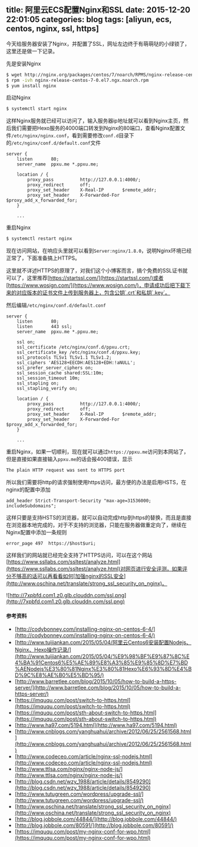 title: 阿里云ECS配置Nginx和SSL
date: 2015-12-20 22:01:05
categories: blog
tags: [aliyun, ecs, centos, nginx, ssl, https]
---
今天给服务器安装了Nginx，并配置了SSL，网址左边终于有萌萌哒的小绿锁了，这里还是做一下记录。

<!--more-->

先是安装Nginx

``` bash
$ wget http://nginx.org/packages/centos/7/noarch/RPMS/nginx-release-centos-7-0.el7.ngx.noarch.rpm
$ rpm -ivh nginx-release-centos-7-0.el7.ngx.noarch.rpm
$ yum install nginx
```

启动Nginx

``` bash
$ systemctl start nginx
```

这样Nginx服务就已经可以访问了，输入服务器ip地址就可以看到Nginx主页，然后我们需要把Hexo服务的4000端口转发到Nginx的80端口，查看Nginx配置文件`/etc/nginx/nginx.conf`，看到需要修改`conf.d`目录下的`/etc/nginx/conf.d/default.conf`文件

```
server {
    listen       80;
    server_name  ppxu.me *.ppxu.me;

    location / {
        proxy_pass          http://127.0.0.1:4000/;
        proxy_redirect      off;
        proxy_set_header    X-Real-IP       $remote_addr;
        proxy_set_header    X-Forwarded-For $proxy_add_x_forwarded_for;
    }

    ...
```

重启Nginx

``` bash
$ systemctl restart nginx
```

现在访问网站，在响应头里就可以看到`Server:nginx/1.8.0`，说明Nginx环境已经正常了，下面准备搞上HTTPS。

这里就不详述HTTPS的原理了，对我们这个小博客而言，搞个免费的SSL证书就可以了，这里推荐[https://startssl.com/](https://startssl.com/)或者[https://www.wosign.com/](https://www.wosign.com/)，申请成功后把下载下来的对应版本的证书文件上传到服务器上，包含公钥`.crt`和私钥`.key`。

然后编辑`/etc/nginx/conf.d/default.conf`

```
server {
    listen       80;
    listen       443 ssl;
    server_name  ppxu.me *.ppxu.me;

    ssl on;
    ssl_certificate /etc/nginx/conf.d/ppxu.crt;
    ssl_certificate_key /etc/nginx/conf.d/ppxu.key;
    ssl_protocols TLSv1 TLSv1.1 TLSv1.2;
    ssl_ciphers 'AES128+EECDH:AES128+EDH:!aNULL';
    ssl_prefer_server_ciphers on;
    ssl_session_cache shared:SSL:10m;
    ssl_session_timeout 10m;
    ssl_stapling on;
    ssl_stapling_verify on;

    location / {
        proxy_pass          http://127.0.0.1:4000/;
        proxy_redirect      off;
        proxy_set_header    X-Real-IP       $remote_addr;
        proxy_set_header    X-Forwarded-For $proxy_add_x_forwarded_for;
    }

    ...
```

重启Nginx，如果一切顺利，现在就可以通过`https://ppxu.me`访问到本网站了，但是直接如果直接输入`ppxu.me`的话会报400错误，显示

``` html
The plain HTTP request was sent to HTTPS port
```

所以我们需要将http的请求强制使用https访问，最方便的办法是启用HSTS，在nginx的配置中添加

```
add_header Strict-Transport-Security "max-age=31536000; includeSubdomains";
```

这样只要是支持HSTS的浏览器，就可以自动完成http到https的替换，而且是直接在浏览器本地完成的，对于不支持的浏览器，只能在服务器做重定向了，继续在Nginx配置中添加一条规则

```
error_page 497  https://$host$uri;
```

这样我们的网站就已经完全支持了HTTPS访问，可以在这个网站[https://www.ssllabs.com/ssltest/analyze.html](https://www.ssllabs.com/ssltest/analyze.html)对网页进行安全评测，如果评分不够高的话可以再看看如何[加强nginx的SSL安全](http://www.oschina.net/translate/strong_ssl_security_on_nginx)。

![http://7xpbfd.com1.z0.glb.clouddn.com/ssl.png](http://7xpbfd.com1.z0.glb.clouddn.com/ssl.png)

#### 参考资料

* [http://codybonney.com/installing-nginx-on-centos-6-4/](http://codybonney.com/installing-nginx-on-centos-6-4/)
* [http://www.tuijiankan.com/2015/05/04/阿里云Centos6安装配置Nodejs、Nginx、Hexo操作记录/](http://www.tuijiankan.com/2015/05/04/%E9%98%BF%E9%87%8C%E4%BA%91Centos6%E5%AE%89%E8%A3%85%E9%85%8D%E7%BD%AENodejs%E3%80%81Nginx%E3%80%81Hexo%E6%93%8D%E4%BD%9C%E8%AE%B0%E5%BD%95/)
* [http://www.barretlee.com/blog/2015/10/05/how-to-build-a-https-server/](http://www.barretlee.com/blog/2015/10/05/how-to-build-a-https-server/)
* [https://imququ.com/post/switch-to-https.html](https://imququ.com/post/switch-to-https.html)
* [https://imququ.com/post/sth-about-switch-to-https.html](https://imququ.com/post/sth-about-switch-to-https.html)
* [http://www.ha97.com/5194.html](http://www.ha97.com/5194.html)
* [http://www.cnblogs.com/yanghuahui/archive/2012/06/25/2561568.html](http://www.cnblogs.com/yanghuahui/archive/2012/06/25/2561568.html)
* [http://www.codeceo.com/article/nginx-ssl-nodejs.html](http://www.codeceo.com/article/nginx-ssl-nodejs.html)
* [http://www.ttlsa.com/nginx/nginx-node-js/](http://www.ttlsa.com/nginx/nginx-node-js/)
* [http://blog.csdn.net/wzy_1988/article/details/8549290](http://blog.csdn.net/wzy_1988/article/details/8549290)
* [http://www.tutugreen.com/wordpress/upgrade-ssl/](http://www.tutugreen.com/wordpress/upgrade-ssl/)
* [http://www.oschina.net/translate/strong_ssl_security_on_nginx](http://www.oschina.net/translate/strong_ssl_security_on_nginx)
* [http://blog.jobbole.com/44844/](http://blog.jobbole.com/44844/)
* [http://blog.jobbole.com/80591/](http://blog.jobbole.com/80591/)
* [https://imququ.com/post/my-nginx-conf-for-wpo.html](https://imququ.com/post/my-nginx-conf-for-wpo.html)
